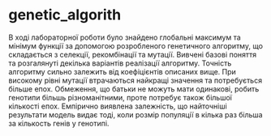 # genetic_algorith

В ході лабораторної роботи було знайдено глобальні максимум та
мінімум функції за допомогою розробленого генетичного алгоритму, що складається з селекції,
рекомбінації та мутації. Вивчені базові поняття та розгалянуті декілька варіантів реалізації алгоритму. 
Точність алгоритму сильно залежить від коефіцієнтів описаних вище.
При високому рівні мутації втрачаються найкращі значення та потребується більше епох.
Обмеження, що батьки не можуть мати одинакові,
робить генотипи більшь різноманітними, проте потребує також більшої кількості епох. Емпірично виявлена залежність,
що найточніші результати модель видає тоді, коли розмір популяції в кілька раз більша за кількость генів у генотипі.
